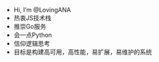 - Hi, I’m @LovingANA
- 热衷JS技术栈
- 推崇Go服务
- 会一点Python
- 信仰逻辑思考
- 目标是构建高可用，高性能，易扩展，易维护的系统
<!---
LovingANA/LovingANA is a ✨ special ✨ repository because its `README.md` (this file) appears on your GitHub profile.
You can click the Preview link to take a look at your changes.
--->
